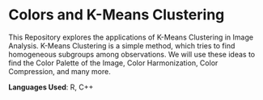# Colors and K-Means Clustering

This Repository explores the applications of K-Means Clustering in Image Analysis. K-Means Clustering is a simple method,
which tries to find homogeneous subgroups among observations. We will use these ideas to find the Color Palette of the Image, 
Color Harmonization, Color Compression, and many more. 

**Languages Used**: R, C++






